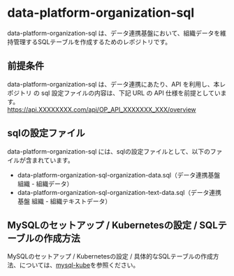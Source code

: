 # data-platform-organization-sql

data-platform-organization-sql は、データ連携基盤において、組織データを維持管理するSQLテーブルを作成するためのレポジトリです。 

## 前提条件  
data-platform-organization-sql は、データ連携にあたり、API を利用し、本レポジトリ の sql 設定ファイルの内容は、下記 URL の API 仕様を前提としています。  
https://api.XXXXXXXX.com/api/OP_API_XXXXXXX_XXX/overview  

## sqlの設定ファイル

data-platform-organization-sql には、sqlの設定ファイルとして、以下のファイルが含まれています。  

* data-platform-organization-sql-organization-data.sql（データ連携基盤 組織 - 組織データ）
* data-platform-organization-sql-organization-text-data.sql（データ連携基盤 組織 - 組織テキストデータ）  

## MySQLのセットアップ / Kubernetesの設定 / SQLテーブルの作成方法

MySQLのセットアップ / Kubernetesの設定 / 具体的なSQLテーブルの作成方法、については、[mysql-kube](https://github.com/latonaio/mysql-kube)を参照ください。
